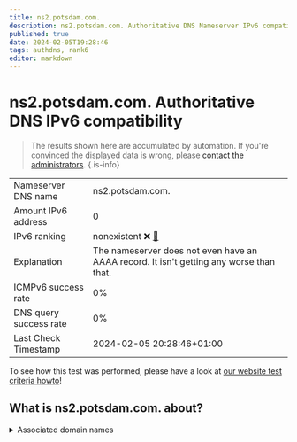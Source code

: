 ```yaml
---
title: ns2.potsdam.com.
description: ns2.potsdam.com. Authoritative DNS Nameserver IPv6 compatibility
published: true
date: 2024-02-05T19:28:46
tags: authdns, rank6
editor: markdown
---
```


# ns2.potsdam.com. Authoritative DNS IPv6 compatibility

> The results shown here are accumulated by automation. If you're convinced the displayed data is wrong, please [contact the administrators](/howto/chat). 
{.is-info}




|   |   |
| - | - |
| Nameserver DNS name | ns2.potsdam.com.
| Amount IPv6 address | 0
| IPv6 ranking | nonexistent :x: [🔗](/howto/ranking) |
| Explanation | The nameserver does not even have an AAAA record. It isn't getting any worse than that. |
| ICMPv6 success rate | 0%|
| DNS query success rate | 0% |
| Last Check Timestamp | 2024-02-05 20:28:46+01:00 |

To see how this test was performed, please have a look at [our website test criteria howto](/howto/testcriteria/authdns)!


## What is ns2.potsdam.com. about?






<details>
<summary>Associated domain names</summary>

www.brandenburg.de

</details>
